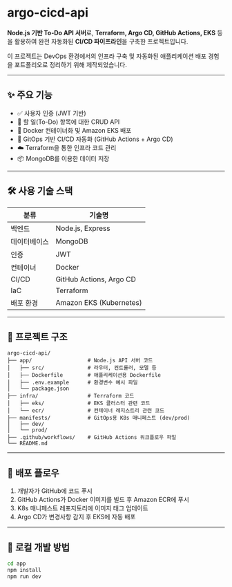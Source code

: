 # argo-cicd-api

**Node.js 기반 To-Do API 서버**로, **Terraform, Argo CD, GitHub Actions, EKS** 등을 활용하여 완전 자동화된 **CI/CD 파이프라인**을 구축한 프로젝트입니다.

이 프로젝트는 DevOps 환경에서의 인프라 구축 및 자동화된 애플리케이션 배포 경험을 포트폴리오로 정리하기 위해 제작되었습니다.

---

## ✨ 주요 기능

- ✅ 사용자 인증 (JWT 기반)
- 📝 할 일(To-Do) 항목에 대한 CRUD API
- 🐳 Docker 컨테이너화 및 Amazon EKS 배포
- 🔁 GitOps 기반 CI/CD 자동화 (GitHub Actions + Argo CD)
- ☁️ Terraform을 통한 인프라 코드 관리
- 📦 MongoDB를 이용한 데이터 저장

---

## 🛠 사용 기술 스택

| 분류         | 기술명                             |
|--------------|-------------------------------------|
| 백엔드       | Node.js, Express                    |
| 데이터베이스 | MongoDB                             |
| 인증         | JWT                                 |
| 컨테이너     | Docker                              |
| CI/CD        | GitHub Actions, Argo CD             |
| IaC          | Terraform                           |
| 배포 환경    | Amazon EKS (Kubernetes)             |

---

## 📁 프로젝트 구조

```text
argo-cicd-api/
├── app/                  # Node.js API 서버 코드
│   ├── src/              # 라우터, 컨트롤러, 모델 등
│   ├── Dockerfile        # 애플리케이션용 Dockerfile
│   ├── .env.example      # 환경변수 예시 파일
│   └── package.json
├── infra/                # Terraform 코드
│   ├── eks/              # EKS 클러스터 관련 코드
│   └── ecr/              # 컨테이너 레지스트리 관련 코드
├── manifests/            # GitOps용 K8s 매니페스트 (dev/prod)
│   ├── dev/
│   └── prod/
├── .github/workflows/    # GitHub Actions 워크플로우 파일
└── README.md
```
---

## 🚀 배포 플로우

1. 개발자가 GitHub에 코드 푸시
2. GitHub Actions가 Docker 이미지를 빌드 후 Amazon ECR에 푸시
3. K8s 매니페스트 레포지토리에 이미지 태그 업데이트
4. Argo CD가 변경사항 감지 후 EKS에 자동 배포

---

## 🧪 로컬 개발 방법

```bash
cd app
npm install
npm run dev

